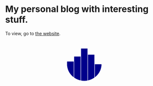# My personal blog with interesting stuff. 
To view, go to [the website](https://vankesteren.github.io/blog).

<center>

<svg id="Layer_1" data-name="Layer 1" xmlns="http://www.w3.org/2000/svg" viewBox="0 0 250 250" width= "150"><defs><style>.cls-1{fill:#00008b;}</style></defs><title>bloglogo</title><path class="cls-1" d="M178.83,76.4H144.37V214.55a91.49,91.49,0,0,0,34.46-15.35Z"/><path class="cls-1" d="M69,112.89H33.83c-.12.91-.24,1.82-.33,2.75v18.05A91.82,91.82,0,0,0,69,197.6Z"/><path class="cls-1" d="M105.63,86.07H71.17V199.2a91.49,91.49,0,0,0,34.46,15.35Z"/><path class="cls-1" d="M142.23,43.2H107.77V215a91.44,91.44,0,0,0,34.46,0Z"/><path class="cls-1" d="M181,127.3v70.3a91.82,91.82,0,0,0,35.53-63.92V127.3Z"/></svg>

</center>
